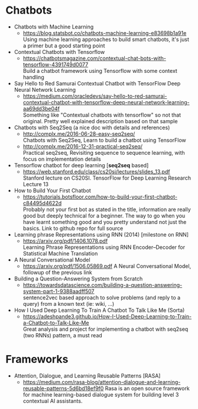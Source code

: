 # Chatbots
- Chatbots with Machine Learning
  - https://blog.statsbot.co/chatbots-machine-learning-e83698b1a91e<br>
    Using machine learning approaches to build smart chatbots, it's just a primer but a good starting point
- Contextual Chatbots with Tensorflow
  - https://chatbotsmagazine.com/contextual-chat-bots-with-tensorflow-4391749d0077<br>
    Build a chatbot framework using Tensorflow with some context handling
- Say Hello to Red Samurai Contextual Chatbot with TensorFlow Deep Neural Network Learning
  - https://medium.com/oracledevs/say-hello-to-red-samurai-contextual-chatbot-with-tensorflow-deep-neural-network-learning-aa69dd3be04f<br>
    Something like "Contextual chatbots with tensorflow" so not that original.
    Pretty well explained description based on that sample
- Chatbots with Seq2Seq (a nice doc with details and references)<br>
  - http://complx.me/2016-06-28-easy-seq2seq/<br>
    Chatbots with Seq2Seq, Learn to build a chatbot using TensorFlow
  - http://complx.me/2016-12-31-practical-seq2seq/<br>
    Practical seq2seq, Revisiting sequence to sequence learning, with focus on implementation details
- Tensorflow chatbot for deep learning [**seq2seq** based]
  - https://web.stanford.edu/class/cs20si/lectures/slides_13.pdf<br>
    Stanford lecture on CS20SI. TensorFlow for Deep Learning Research Lecture 13
- How to Build Your First Chatbot
  - https://tutorials.botsfloor.com/how-to-build-your-first-chatbot-c84495d4622d<br>
    Probably not your first bot as stated in the title, information are really good but deeply technical for a beginner.
    The way to go when you have learnt something good and you pretty understand not just the basics. Link to github repo for full source
- Learning phrase Representations using RNN (2014) [milestone on RNN]
  - https://arxiv.org/pdf/1406.1078.pdf<br>
    Learning Phrase Representations using RNN Encoder–Decoder for Statistical Machine Translation
- A Neural Conversational Model
  - https://arxiv.org/pdf/1506.05869.pdf
    A Neural Conversational Model, followup of the previous link
- Building a Question-Answering System from Scratch
  - https://towardsdatascience.com/building-a-question-answering-system-part-1-9388aadff507<br>
    sentence2vec based approach to solve problems (and reply to a query) from a known text (ie: wiki, ...)
- How I Used Deep Learning To Train A Chatbot To Talk Like Me (Sorta)
  - https://adeshpande3.github.io/How-I-Used-Deep-Learning-to-Train-a-Chatbot-to-Talk-Like-Me<br>
    Great analysis and project for implementing a chatbot with seq2seq (two RNNs) pattern, a must read

# Frameworks
- Attention, Dialogue, and Learning Reusable Patterns [RASA]
  - https://medium.com/rasa-blog/attention-dialogue-and-learning-reusable-patterns-5d6bd18ef9f0
    Rasa is an open source framework for machine learning-based dialogue system for building level 3 contextual AI assistants.
